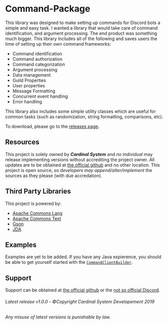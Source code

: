 # Command-Package

This library was designed to make setting up commands for Discord bots a simple and easy task. I wanted a library that would take care of command identification, and argument processing. The end product was something much bigger. This library includes all of the following and saves users the time of setting up their own command frameworks:

* Command identification
* Command authorization
* Command categorization
* Argument processing
* Data management
* Guild Properties
* User properties
* Message Formatting
* Concurrent event handling
* Error handling

This library also includes some simple utility classes which are useful for common tasks (such as randomization, string formatting, comparisons, etc).

To download, please go to the [releases page](https://github.com/TheCardinalSystem/Command-Package/releases).

## Resources
This project is solely owned by ***Cardinal System*** and _no individual_ may release implementing versions without accrediting the project owner. All updates are to be obtained at [the official github](https://github.com/TheCardinalSystem/Command-Packaget "Cardinal System Package") and no other location. This project is open source, so _developers may append/alter/implement_ the sources as they please (with due accredation).

## Third Party Libraries
This project is powered by:
* [Apache Commons Lang](https://commons.apache.org/proper/commons-lang/)
* [Apache Commons Text](https://commons.apache.org/proper/commons-text/)
* [Gson](https://github.com/google/gson)
* [JDA](https://github.com/DV8FromTheWorld/JDA)

## Examples
Examples are yet to be added. If you have any Java expierence, you should be able to get yourself started with the [`CommandClientBuilder`](https://github.com/TheCardinalSystem/Command-Package/blob/master/src/com/Cardinal/CommandPackage/Impl/CommandClient.java#L57).

## Support
Support can be obtained at [the official github](Command-Package "Cardinal System Package") or the [not so official Discord](https://discordapp.com/invite/7Jh6Jd6 "Cardinal Support").

###### Latest release v1.0.0 - ©Copyright Cardinal System Developement 2019

###### Any misuse of latest versions is punishable by law.
